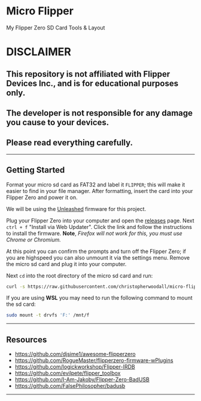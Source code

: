 # Micro Flipper
My Flipper Zero SD Card Tools & Layout

# DISCLAIMER
## This repository is not affiliated with Flipper Devices Inc., and is for educational purposes only.
## The developer is not responsible for any damage you cause to your devices.
## Please read everything carefully.

---

## Getting Started
Format your micro sd card as FAT32 and label it `FLIPPER`; this will make it easier to find in your file manager. After formatting, insert the card into your Flipper Zero and power it on.

We will be using the [Unleashed](https://github.com/DarkFlippers/unleashed-firmware) firmware for this project.

Plug your Flipper Zero into your computer and open the [releases](https://github.com/DarkFlippers/unleashed-firmware/releases/tag/unlshd-054) page. Next `ctrl + f` "Install via Web Updater". Click the link and follow the instructions to install the firmware. **Note**, *Firefox will not work for this, you must use Chrome or Chromium.*

At this point you can confirm the prompts and turn off the Flipper Zero; if you are highspeed you can also unmount it via the settings menu. Remove the micro sd card and plug it into your computer.

Next `cd` into the root directory of the micro sd card and run:

```bash
curl -s https://raw.githubusercontent.com/christopherwoodall/micro-flipper/main/tools/installer.sh | bash
```

If you are using **WSL** you may need to run the following command to mount the sd card:
```bash
sudo mount -t drvfs 'F:' /mnt/f
```

---

## Resources

- https://github.com/djsime1/awesome-flipperzero
- https://github.com/RogueMaster/flipperzero-firmware-wPlugins
- https://github.com/logickworkshop/Flipper-IRDB
- https://github.com/evilpete/flipper_toolbox
- https://github.com/I-Am-Jakoby/Flipper-Zero-BadUSB
- https://github.com/FalsePhilosopher/badusb

---
